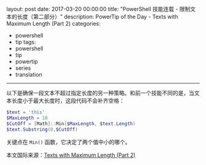 layout: post
date: 2017-03-20 00:00:00
title: "PowerShell 技能连载 - 限制文本的长度（第二部分）"
description: PowerTip of the Day - Texts with Maximum Length (Part 2)
categories:
- powershell
- tip
tags:
- powershell
- tip
- powertip
- series
- translation
---
以下是确保一段文本不超过指定长度的另一种策略。和前一个技能不同的是，当文本长度小于最大长度时，这段代码不会补齐空格：

```powershell
$text = 'this'
$MaxLength = 10
$CutOff = [Math]::Min($MaxLength, $text.Length)
$text.Substring(0,$CutOff)
```

关键点在 `Min()` 函数，它决定了两个值中小的哪个。

<!--more-->
本文国际来源：[Texts with Maximum Length (Part 2)](http://community.idera.com/powershell/powertips/b/tips/posts/texts-with-maximum-length-part-2)
